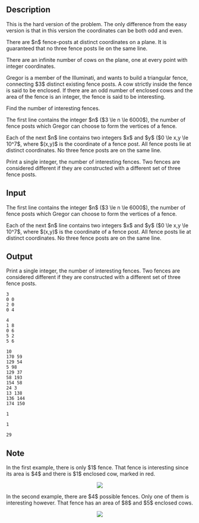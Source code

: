 ## Description

<div><p><span class="tex-font-style-it">This is the hard version of the problem. The only difference from the easy version is that in this version the coordinates can be <span class="tex-font-style-bf">both</span> odd and even.</span></p><p>There are $n$ fence-posts at distinct coordinates on a plane. It is guaranteed that no three fence posts lie on the same line.</p><p>There are an infinite number of cows on the plane, one at every point with integer coordinates.</p><p>Gregor is a member of the Illuminati, and wants to build a triangular fence, connecting $3$ distinct existing fence posts. A cow <span class="tex-font-style-bf">strictly</span> inside the fence is said to be <span class="tex-font-style-it">enclosed</span>. If there are an <span class="tex-font-style-bf">odd</span> number of enclosed cows and the area of the fence is an <span class="tex-font-style-bf">integer</span>, the fence is said to be <span class="tex-font-style-it">interesting</span>.</p><p>Find the number of interesting fences.</p></div><div class="input-specification"><p>The first line contains the integer $n$ ($3 \le n \le 6000$), the number of fence posts which Gregor can choose to form the vertices of a fence.</p><p>Each of the next $n$ line contains two integers $x$ and $y$ ($0 \le x,y \le 10^7$, where $(x,y)$ is the coordinate of a fence post. All fence posts lie at distinct coordinates. No three fence posts are on the same line.</p></div><div class="output-specification"><p>Print a single integer, the number of interesting fences. Two fences are considered different if they are constructed with a different set of three fence posts.</p></div>

## Input

<p>The first line contains the integer $n$ ($3 \le n \le 6000$), the number of fence posts which Gregor can choose to form the vertices of a fence.</p><p>Each of the next $n$ line contains two integers $x$ and $y$ ($0 \le x,y \le 10^7$, where $(x,y)$ is the coordinate of a fence post. All fence posts lie at distinct coordinates. No three fence posts are on the same line.</p>

## Output

<p>Print a single integer, the number of interesting fences. Two fences are considered different if they are constructed with a different set of three fence posts.</p>





```input1
3
0 0
2 0
0 4
```




```input2
4
1 8
0 6
5 2
5 6
```




```input3
10
170 59
129 54
5 98
129 37
58 193
154 58
24 3
13 138
136 144
174 150
```




```output1
1
```




```output2
1
```




```output3
29
```



## Note

<p>In the first example, there is only $1$ fence. That fence is interesting since its area is $4$ and there is $1$ enclosed cow, marked in red.</p><center> <img class="tex-graphics" src="file://1MWPgG5K.png" style="max-width: 100.0%;max-height: 100.0%;"> </center><p>In the second example, there are $4$ possible fences. Only one of them is interesting however. That fence has an area of $8$ and $5$ enclosed cows.</p><center> <img class="tex-graphics" src="file://vUdMb12l.png" style="max-width: 100.0%;max-height: 100.0%;"> </center>
